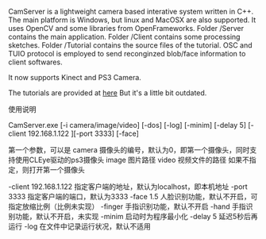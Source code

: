 ﻿CamServer is a lightweight camera based interative system written in C++.
The main platform is Windows, but linux and MacOSX are also supported.
It uses OpenCV and some libraries from OpenFrameworks.
Folder /Server contains the main application. 
Folder /Client contains some processing sketches.
Folder /Tutorial contains the source files of the tutorial.
OSC and TUIO protocol is employed to send reconginzed blob/face information to client softwares.

It now supports Kinect and PS3 Camera.

The tutorials are provided at [here](http://www.everbox.com/f/bwy7u4c3xDkmKpKMbtTWu7ojqR)
But it's a little bit outdated.

使用说明

CamServer.exe [-i camera/image/video] [-dos] [-log] [-minim] [-delay 5] [-client 192.168.1.122 ][-port 3333] [-face]

第一个参数，可以是
camera		摄像头的编号，默认为0，即第一个摄像头，同时支持使用CLEye驱动的ps3摄像头
image		图片路径
video		视频文件的路径
如果不指定，则打开第一个摄像头
 
-client 192.168.1.122	指定客户端的地址，默认为localhost，即本机地址
-port 3333	指定客户端的端口，默认为3333
-face 1.5	人脸识别功能，默认不开启，可指定放缩比例（比例未实现）
-finger		手指识别功能，默认不开启
-hand		手指识别功能，默认不开启，未实现
-minim		启动时为程序最小化
-delay	5	延迟5秒后再运行
-log 		在文件中记录运行状况，默认不适用